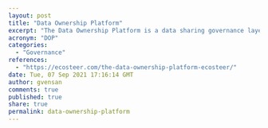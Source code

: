 ```yaml
---
layout: post
title: "Data Ownership Platform"
excerpt: "The Data Ownership Platform is a data sharing governance layer that allows Data Owners to have visibility over any third party requiring access to their data and the blockchain smart contract establishes a direct relationship between Data Owners and Data Users, where Data Owners can grant & revoke data access at any time, thus automating GDPR consent management."
acronym: "DOP"
categories:
  - "Governance"
references:
  - "https://ecosteer.com/the-data-ownership-platform-ecosteer/"
date: Tue, 07 Sep 2021 17:16:14 GMT
author: gvensan
comments: true
published: true
share: true
permalink: data-ownership-platform
---
```


